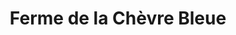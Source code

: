 ---
title: "Ferme de la Chèvre Bleue"
url: /segonzac/ferme-de-la-chevre-bleue/
shop: Landwirtschaftlich
---